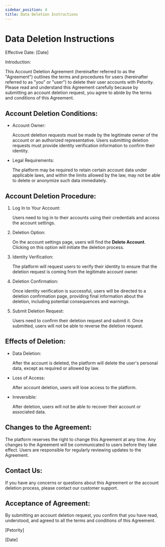 ```yaml
---
sidebar_position: 4
title: Data Deletion Instructions
---
```


# Data Deletion Instructions

Effective Date: [Date]

Introduction:

This Account Deletion Agreement (hereinafter referred to as the "Agreement") outlines the terms and procedures for users (hereinafter referred to as "you" or "user") to delete their user accounts with Petority. Please read and understand this Agreement carefully because by submitting an account deletion request, you agree to abide by the terms and conditions of this Agreement.

## Account Deletion Conditions:
+ Account Owner: 

	Account deletion requests must be made by the legitimate owner of the account or an authorized representative. Users submitting deletion requests must provide identity verification information to confirm their identity.
+ Legal Requirements: 

	The platform may be required to retain certain account data under applicable laws, and within the limits allowed by the law, may not be able to delete or anonymize such data immediately.

## Account Deletion Procedure:

1. Log In to Your Account: 

	Users need to log in to their accounts using their credentials and access the account settings.
2. Deletion Option:

	On the account settings page, users will find the **Delete Account**. Clicking on this option will initiate the deletion process.
3. Identity Verification:

	The platform will request users to verify their identity to ensure that the deletion request is coming from the legitimate account owner. 
4. Deletion Confirmation:

	Once identity verification is successful, users will be directed to a deletion confirmation page, providing final information about the deletion, including potential consequences and warnings.
5. Submit Deletion Request: 

	Users need to confirm their deletion request and submit it. Once submitted, users will not be able to reverse the deletion request.

## Effects of Deletion:

+ Data Deletion:

	After the account is deleted, the platform will delete the user's personal data, except as required or allowed by law.

+ Loss of Access:

	After account deletion, users will lose access to the platform.

+ Irreversible:

	After deletion, users will not be able to recover their account or associated data.

## Changes to the Agreement:

The platform reserves the right to change this Agreement at any time. Any changes to the Agreement will be communicated to users before they take effect. Users are responsible for regularly reviewing updates to the Agreement.

## Contact Us:

If you have any concerns or questions about this Agreement or the account deletion process, please contact our customer support.

## Acceptance of Agreement:

By submitting an account deletion request, you confirm that you have read, understood, and agreed to all the terms and conditions of this Agreement.

[Petority]

[Date]
